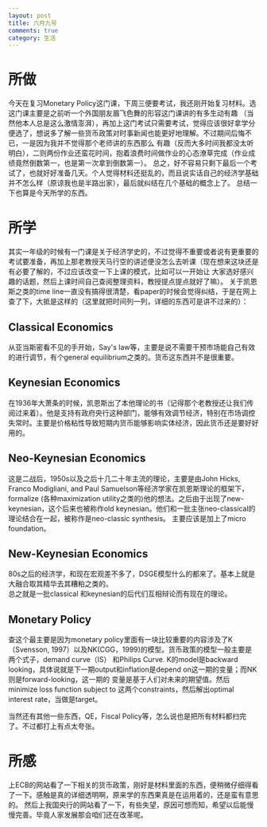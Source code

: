```yaml
---
layout: post
title: 六月九号
comments: true
category: 生活
---
```


# 所做

今天在复习Monetary Policy这门课，下周三便要考试，我还刚开始复习材料。选这门课主要是之前听一个外国朋友眉飞色舞的形容这门课讲的有多生动有趣
（当然他本人总是这么激情澎湃），再加上这门考试只需要考试，觉得应该很好拿学分便选了，想说多了解一些货币政策对时事新闻也能更好地理解。不过期间后悔不已，一是因为我并不觉得那个老师讲的东西那么
有趣（反而大多时间我都没太听明白），二则两份作业还蛮花时间，抱着浪费时间做作业的心态潦草完成（作业成绩竟然倒数第一，也是第一次拿到倒数第一）。
总之，好不容易只剩下最后一个考试了，也就好好准备几天。个人觉得材料还挺乱的，而且说实话自己的经济学基础并不怎么样（原谅我也是半路出家），最后就纠结在几个基础的概念上了。
总结一下也算是今天所学的东西。   

# 所学

其实一年级的时候有一门课是关于经济学史的，不过觉得不重要或者说有更重要的考试要准备，再加上那老教授天马行空的讲述便没怎么去听课（现在想来这块还是有必要了解的，不过应该改变一下上课的模式，比如可以一开始让
大家选好感兴趣的话题，然后上课时间自己查阅整理资料，教授提点提点就好了嘛）。
关于凯恩斯之类的time line一直没有搞得很清楚，看paper的时候会觉得纠结，于是在网上查了下，大抵是这样的（这里就把时间列一列，详细的东西可是讲不过来的）：    
## Classical Economics
从亚当斯密看不见的手开始，Say's law等，主要是说不需要干预市场能自己有效的进行调节，有个general equilibrium之类的。货币这东西并不是很重要。
## Keynesian Economics
在1936年大萧条的时候，凯恩斯出了本他理论的书（记得那个老教授还让我们传阅过来着）。他是支持有政府央行这种部门，能够有效调节经济，特别在市场调控失常时。主要是价格粘性导致短期内货币能够影响实体经济，因此货币还是要好好用的。
## Neo-Keynesian Economics
这是二战后，1950s以及之后十几二十年主流的理论，主要是由John Hicks, Franco Modigliani, and Paul Samuelson等经济学家在凯恩斯理论的框架下，
formalize (各种maximization utility之类的)他的想法。之后由于出现了new-keynesian，这个后来也被称作old keynesian。他们和一批主张neo-classical的理论结合在一起，被称作是neo-classic synthesis。
主要应该是加上了micro foundation。
## New-Keynesian Economics
80s之后的经济学，和现在宏观差不多了，DSGE模型什么的都来了。基本上就是大融合取其精华去其糟粕之类的。    
总之就是一批classical 和keynesian的后代们互相辩论而有现在的理论。     

## Monetary Policy
查这个最主要是因为monetary policy里面有一块比较重要的内容涉及了K（Svensson, 1997）以及NK(CGG，1999)的模型。货币政策的模型一般主要是两个式子，demand curve（IS）
和Philips Curve. K的model是backward looking，具体说就是下一期output和inflation是depend on这一期的变量；而NK则是forward-looking，这一期的
变量是基于人们对未来的期望值。然后minimize loss function subject to 这两个constraints，然后解出optimal interest rate，当做是target。  

当然还有其他一些东西，QE，Fiscal Policy等，怎么说也是把所有材料都扫完了。不过都打上有点太夸张。

# 所感

上ECB的网站看了一下相关的货币政策，刚好是材料里面的东西，便稍微仔细得看了一下。感触是真的详细透明啊，原来学的东西果真是在运用着的，还是蛮有意思的。
然后上我国央行的网站看了一下，有些失望，原因可想而知，希望以后能慢慢完善。毕竟人家发展那会咱们还在改革呢。
